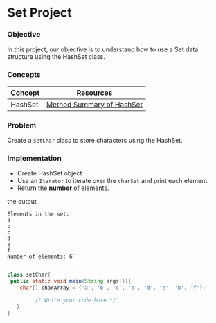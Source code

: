 # Set Project

### Objective

In this project, our objective is to understand how to use a Set data structure using the HashSet class.

### Concepts

|Concept|	Resources|
|-------|----------|
|HashSet|[Method Summary of HashSet](https://docs.oracle.com/javase/8/docs/api/java/util/HashSet.html)|


### Problem

Create a `setChar` class to store characters using the HashSet.

### Implementation

* Create HashSet object
* Use an `Iterator` to iterate over the `charSet` and print each element.
* Return the **number** of elements.


the output
```
Elements in the set:
a
b
c
d
e
f
Number of elements: 6`
```

```java

class setChar{  
 public static void main(String args[]){
    char[] charArray = {'a', 'b', 'c', 'a', 'd', 'e', 'b', 'f'};

         /* Write your code here */
   }
}


```
